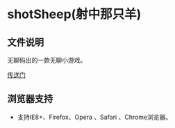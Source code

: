 # shotSheep(射中那只羊)

## 文件说明

无聊码出的一款无聊小游戏。 

[传送门](http://www.zjresume.com/project/shotSheep)

## 浏览器支持

* 支持IE8+、Firefox、Opera 、Safari 、Chrome浏览器。